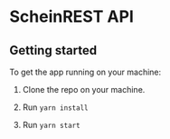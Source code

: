# ScheinREST API

## Getting started

To get the app running on your machine:

1. Clone the repo on your machine.

2. Run `yarn install`

3. Run `yarn start`

